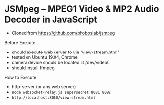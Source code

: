 # JSMpeg – MPEG1 Video & MP2 Audio Decoder in JavaScript
 - Cloned from https://github.com/phoboslab/jsmpeg

Before Execute
 - should execute web server to vie "view-stream.html"
 - tested on Ubuntu 19.04, Chrome
 - camera device should be located at /dev/video0
 - should install ffmpeg 

How to Execute
 - http-server (or any web server)
 - `node websocket-relay.js supersecret 8081 8082`
 -  `http://localhost:8080/view-stream.html`